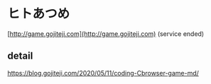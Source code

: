 # ヒトあつめ
[http://game.gojiteji.com](http://game.gojiteji.com)
(service ended)

## detail
https://blog.gojiteji.com/2020/05/11/coding-Cbrowser-game-md/

